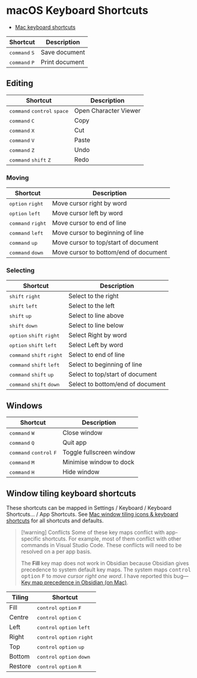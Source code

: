 # macOS Keyboard Shortcuts

- [Mac keyboard shortcuts](https://support.apple.com/en-au/102650)

| Shortcut                        | Description    |
| ------------------------------- | -------------- |
| <kbd>command</kbd> <kbd>S</kbd> | Save document  |
| <kbd>command</kbd> <kbd>P</kbd> | Print document |

## Editing

| Shortcut                                               | Description           |
| ------------------------------------------------------ | --------------------- |
| <kbd>command</kbd> <kbd>control</kbd> <kbd>space</kbd> | Open Character Viewer |
| <kbd>command</kbd> <kbd>C</kbd>                        | Copy                  |
| <kbd>command</kbd> <kbd>X</kbd>                        | Cut                   |
| <kbd>command</kbd> <kbd>V</kbd>                        | Paste                 |
| <kbd>command</kbd> <kbd>Z</kbd>                        | Undo                  |
| <kbd>command</kbd> <kbd>shift</kbd> <kbd>Z</kbd>       | Redo                  |

### Moving

| Shortcut                            | Description                           |
| ----------------------------------- | ------------------------------------- |
| <kbd>option</kbd> <kbd>right</kbd>  | Move cursor right by word             |
| <kbd>option</kbd> <kbd>left</kbd>   | Move cursor left by word              |
| <kbd>command</kbd> <kbd>right</kbd> | Move cursor to end of line            |
| <kbd>command</kbd> <kbd>left</kbd>  | Move cursor to beginning of line      |
| <kbd>command</kbd> <kbd>up</kbd>    | Move cursor to top/start of document  |
| <kbd>command</kbd> <kbd>down</kbd>  | Move cursor to bottom/end of document |

### Selecting

| Shortcut                                                   | Description                      |
| ---------------------------------------------------------- | -------------------------------- |
| <kbd>shift</kbd> <kbd>right</kbd>                    | Select to the right              |
| <kbd>shift</kbd> <kbd>left</kbd>                     | Select to the left               |
| <kbd>shift</kbd> <kbd>up</kbd>                       | Select to line above             |
| <kbd>shift</kbd> <kbd>down</kbd>                     | Select to line below             |
| <kbd>option</kbd> <kbd>shift</kbd> <kbd>right</kbd>  | Select Right by word             |
| <kbd>option</kbd> <kbd>shift</kbd> <kbd>left</kbd>   | Select Left by word              |
| <kbd>command</kbd> <kbd>shift</kbd> <kbd>right</kbd> | Select to end of line            |
| <kbd>command</kbd> <kbd>shift</kbd> <kbd>left</kbd>  | Select to beginning of line      |
| <kbd>command</kbd> <kbd>shift</kbd> <kbd>up</kbd>    | Select to top/start of document  |
| <kbd>command</kbd> <kbd>shift</kbd> <kbd>down</kbd>  | Select to bottom/end of document |

## Windows

| Shortcut                                           | Description              |
| -------------------------------------------------- | ------------------------ |
| <kbd>command</kbd> <kbd>W</kbd>                    | Close window             |
| <kbd>command</kbd> <kbd>Q</kbd>                    | Quit app                 |
| <kbd>command</kbd> <kbd>control</kbd> <kbd>F</kbd> | Toggle fullscreen window |
| <kbd>command</kbd> <kbd>M</kbd>                    | Minimise window to dock  |
| <kbd>command</kbd> <kbd>H</kbd>                    | Hide window              |

## Window tiling keyboard shortcuts

These shortcuts can be mapped in Settings / Keyboard / Keyboard Shortcuts… / App Shortcuts. See [Mac window tiling icons & keyboard shortcuts](https://sUpport.apple.com/en-au/guide/mac-help/mchl9674d0b0/mac) for all shortcuts and defaults.

> [!warning] Conflicts
> Some of these key maps conflict with app-specific shortcuts. For example, most of them conflict with other commands in Visual Studio Code. These conflicts will need to be resolved on a per app basis.
> 
> The **Fill** key map does not work in Obsidian because Obsidian gives precedence to system default key maps. The system maps <kbd>control</kbd> <kbd>option</kbd> <kbd>F</kbd> to *move cursor right one word*. I have reported this bug—[Key map precedence in Obsidian (on Mac)](https://forum.obsidian.md/t/key-map-precedence-in-obsidian-on-mac/91910).

| Tiling  | Shortcut                                              |
| ------- | ----------------------------------------------------- |
| Fill    | <kbd>control</kbd> <kbd>option</kbd> <kbd>F</kbd>     |
| Centre  | <kbd>control</kbd> <kbd>option</kbd> <kbd>C</kbd>     |
| Left    | <kbd>control</kbd> <kbd>option</kbd> <kbd>left</kbd>  |
| Right   | <kbd>control</kbd> <kbd>option</kbd> <kbd>right</kbd> |
| Top     | <kbd>control</kbd> <kbd>option</kbd> <kbd>up</kbd>    |
| Bottom  | <kbd>control</kbd> <kbd>option</kbd> <kbd>down</kbd>  |
| Restore | <kbd>control</kbd> <kbd>option</kbd> <kbd>R</kbd>     |
